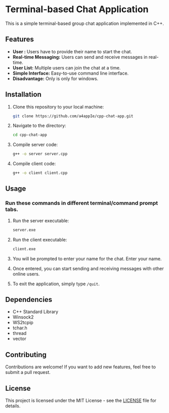 # Terminal-based Chat Application

This is a simple terminal-based group chat application implemented in C++.

## Features

- **User :** Users have to provide their name to start the chat.
- **Real-time Messaging:** Users can send and receive messages in real-time.
- **User List:** Multiple users can join the chat at a time.
- **Simple Interface:** Easy-to-use command line interface.
- **Disadvantage:** Only is only for windows.

## Installation

1. Clone this repository to your local machine:

    ```bash
    git clone https://github.com/a4appIe/cpp-chat-app.git
    ```

2. Navigate to the directory:

    ```bash
    cd cpp-chat-app
    ```

3. Compile server code:

    ```bash
    g++ -o server server.cpp
    ```

4. Compile client code:

    ```bash
    g++ -o client client.cpp
    ```

## Usage 
### Run these commands in different terminal/command prompt tabs.

1. Run the server executable:

    ```bash
    server.exe
    ```
2. Run the client executable:

    ```bash
    client.exe
    ```

2. You will be prompted to enter your name for the chat. Enter your name.

3. Once entered, you can start sending and receiving messages with other online users.

4. To exit the application, simply type `/quit`.

## Dependencies

- C++ Standard Library
- Winsock2
- WS2tcpip
- tchar.h
- thread
- vector

## Contributing

Contributions are welcome! If you  want to add new features, feel free to submit a pull request.

## License

This project is licensed under the MIT License - see the [LICENSE](LICENSE) file for details.

